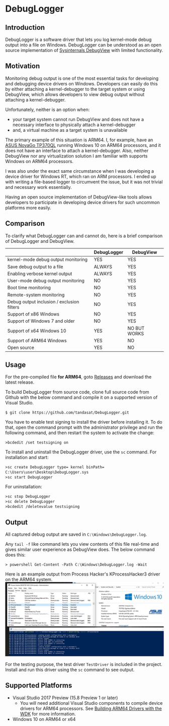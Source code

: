 DebugLogger
============

Introduction
-------------

DebugLogger is a software driver that lets you log kernel-mode debug output into
a file on Windows. DebugLogger can be understood as an open source implementation
of [Sysinternals DebugView](https://docs.microsoft.com/en-us/sysinternals/downloads/debugview)
with limited functionality.


Motivation
-----------

Monitoring debug output is one of the most essential tasks for developing and
debugging device drivers on Windows. Developers can easily do this by either
attaching a kernel-debugger to the target system or using DebugView, which allows
developers to view debug output without attaching a kernel-debugger.

Unfortunately, neither is an option when:
  - your target system cannot run DebugView and does not have a necessary
    interface to physically attach a kernel-debugger
  - and, a virtual machine as a target system is unavailable

The primary example of this situation is ARM64. I, for example, have an
[ASUS NovaGo TP370QL](https://www.asus.com/ca-en/2-in-1-PCs/ASUS-NovaGo-TP370QL/)
running Windows 10 on ARM64 processors, and it does not have an interface to
attach a kernel-debugger. Also, neither DebugView nor any virtualization solution
I am familiar with supports Windows on ARM64 processors.

I was also under the exact same circumstance when I was developing a device driver
for Windows RT, which ran on ARM processors. I ended up with writing a file-based
logger to circumvent the issue, but it was not trivial and necessary work essentially.

Having an open source implementation of DebugView-like tools allows developers to
participate in developing device drivers for such uncommon platforms more easily.


Comparison
-----------

To clarify what DebugLogger can and cannot do, here is a brief comparison of
DebugLogger and DebugView.

|                                            | DebugLogger | DebugView    |
|--------------------------------------------|-------------|--------------|
| kernel-mode debug output monitoring        | YES         | YES          |
| Save debug output to a file                | ALWAYS      | YES          |
| Enabling verbose kernel output             | ALWAYS      | YES          |
| User-mode debug output monitoring          | NO          | YES          |
| Boot time monitoring                       | NO          | YES          |
| Remote-system monitoring                   | NO          | YES          |
| Debug output inclusion / exclusion filters | NO          | YES          |
| Support of x86 Windows                     | NO          | YES          |
| Support of Windows 7 and older             | NO          | YES          |
| Support of x64 Windows 10                  | YES         | NO BUT WORKS |
| Support of ARM64 Windows                   | YES         | NO           |
| Open source                                | YES         | NO           |


Usage
------

For the pre-compiled file **for ARM64**, goto
[Releases](https://github.com/tandasat/DebugLogger/releases) and download the
latest release.

To build DebugLogger from source code, clone full source code from Github with
the below command and compile it on a supported version of Visual Studio.

    $ git clone https://github.com/tandasat/DebugLogger.git

You have to enable test signing to install the driver before installing it. To
do that, open the command prompt with the administrator privilege and run the
following command, and then restart the system to activate the change:

    >bcdedit /set testsigning on

To install and uninstall the DebugLogger driver, use the `sc` command. For
installation and start:

    >sc create DebugLogger type= kernel binPath= C:\Users\user\Desktop\DebugLogger.sys
    >sc start DebugLogger

For uninstallation:

    >sc stop DebugLogger
    >sc delete DebugLogger
    >bcdedit /deletevalue testsigning


Output
-------

All captured debug output are saved in `C:\Windows\DebugLogger.log`.

Any `tail -f` like command lets you view contents of this file real-time and
gives similar user experience as DebugView does. The below command does this:

    > powershell Get-Content -Path C:\Windows\DebugLogger.log -Wait

Here is an example output from Process Hacker's KProcessHacker3 driver on the
ARM64 system.
![ExampleWithProcessHacker](/Images/ExampleWithProcessHacker.jpg)

For the testing purpose, the test driver `TestDriver` is included in the project.
Install and run this driver using the `sc` command to see output.


Supported Platforms
--------------------
- Visual Studio 2017 Preview (15.8 Preview 1 or later)
  - You will need additional Visual Studio components to compile device drivers
    for ARM64 processors. See [Building ARM64 Drivers with the WDK](
    https://docs.microsoft.com/en-us/windows-hardware/drivers/develop/building-arm64-drivers) for more information.
- Windows 10 on ARM64 or x64
